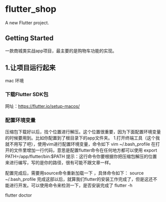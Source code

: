 # flutter_shop

A new Flutter project.

## Getting Started

一款商城类实战app项目，最主要的是购物车功能的实现。

## 1.让项目运行起来
 mac 环境
### 下载Flutter SDK包
 网址：https://flutter.io/setup-macos/
 ### 配置环境变量
 压缩包下载好以后，找个位置进行解压。这个位置很重要，因为下面配置环境变量的时候要用到。比如你配置到了根目录下的app文件夹。
 1.打开终端工具（这个我就不用写了吧），使用vim进行配置环境变量，命令如下
 vim ~/.bash_profile
 在打开的文件里增加一行代码，意思是配置flutter命令在任何地方都可以使用
 export PATH=/app/flutter/bin:$PATH
 提示：这行命令你要根据你把压缩包解压的位置来进行编写，写的是你的路径，很有可能不跟文章一样。
 
 配置完成后，需要用source命令重新加载一下 ，具体命令如下：
 source ~/.bash_profile
 完成这部以后，就算我们flutter的安装工作完成了，但是这还不能进行开发。可以使用命令来检测一下，是否安装完成了
 flutter -h
 
 flutter doctor
